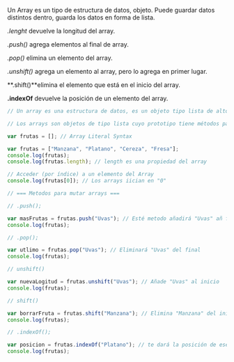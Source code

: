 Un Array es un tipo de estructura de datos, objeto. Puede guardar datos distintos dentro, guarda los datos en forma de lista.

_.lenght_ devuelve la longitud del array.

_.push()_ agrega elementos al final de array.

_.pop()_ elimina un elemento del array.

_.unshift()_ agrega un elemento al array, pero lo agrega en primer lugar.

**.shift()**elimina el elemento que está en el inicio del array.

**.indexOf** devuelve la posición de un elemento del array.

```javascript
// Un array es una estructura de datos, es un objeto tipo lista de alto nivel.

// Los arrays son objetos de tipo lista cuyo prototipo tiene métodos para realizar operaciones de recorrido y mutación

var frutas = []; // Array Literal Syntax

var frutas = ["Manzana", "Platano", "Cereza", "Fresa"];
console.log(frutas);
console.log(frutas.length); // length es una propiedad del array

// Acceder (por índice) a un elemento del Array
console.log(frutas[0]); // Los arrays iician en "0"

// === Metodos para mutar arrays ===

// .push();

var masFrutas = frutas.push("Uvas"); // Esté metodo añadirá "Uvas" añ final del array
console.log(frutas);

// .pop();

var utlimo = frutas.pop("Uvas"); // Eliminará "Uvas" del final
console.log(frutas);

// unshift()

var nuevaLogitud = frutas.unshift("Uvas"); // Añade "Uvas" al inicio
console.log(frutas);

// shift()

var borrarFruta = frutas.shift("Manzana"); // Elimina "Manzana" del inico
console.log(frutas);

// .indexOf();

var posicion = frutas.indexOf("Platano"); // te dará la posición de ese item en el array
console.log(frutas);
```
